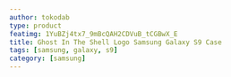 ```yaml
---
author: tokodab
type: product
featimg: 1YuBZj4tx7_9mBcQAH2CDVuB_tCGBwX_E
title: Ghost In The Shell Logo Samsung Galaxy S9 Case
tags: [samsung, galaxy, s9]
category: [samsung]
---
```

